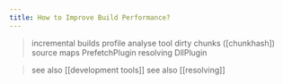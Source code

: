 ```yaml
---
title: How to Improve Build Performance?
---
```

> incremental builds
> profile
> analyse tool
> dirty chunks ([chunkhash])
> source maps
> PrefetchPlugin
> resolving
> DllPlugin

> see also [[development tools]]
> see also [[resolving]]